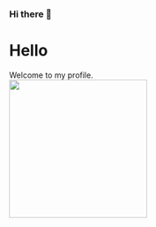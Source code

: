 ### Hi there 👋
# Hello
Welcome to my profile. 
<br>
<img src="https://media.giphy.com/media/888R35MJTmDxQfRzfS/giphy.gif" width="250" height="250"/>

